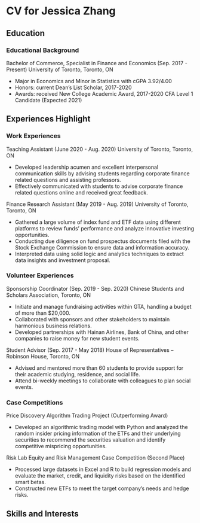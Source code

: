 # CV for Jessica Zhang 

## Education 
### Educational Background
Bachelor of Commerce, Specialist in Finance and Economics (Sep. 2017 - Present)
University of Toronto, Toronto, ON                                                                                                               
* Major in Economics and Minor in Statistics with cGPA 3.92/4.00 
* Honors: current Dean’s List Scholar, 2017-2020
* Awards: received New College Academic Award, 2017-2020
CFA Level 1 Candidate (Expected 2021)

## Experiences Highlight 
### Work Experiences 
Teaching Assistant (June 2020 - Aug. 2020)
University of Toronto, Toronto, ON   
* Developed leadership acumen and excellent interpersonal communication skills by advising students regarding corporate finance related questions and assisting professors.
* Effectively communicated with students to advise corporate finance related questions online and received great feedback.

Finance Research Assistant (May 2019 - Aug. 2019)
University of Toronto, Toronto, ON   
* Gathered a large volume of index fund and ETF data using different platforms to review funds’ performance and analyze innovative investing opportunities. 
* Conducting due diligence on fund prospectus documents filed with the Stock Exchange Commission to ensure data and information accuracy.
* Interpreted data using solid logic and analytics techniques to extract data insights and investment proposal.

### Volunteer Experiences
Sponsorship Coordinator (Sep. 2019 - Sep. 2020)
Chinese Students and Scholars Association, Toronto, ON
* Initiate and manage fundraising activities within GTA, handling a budget of more than $20,000.
* Collaborated with sponsors and other stakeholders to maintain harmonious business relations. 
* Developed partnerships with Hainan Airlines, Bank of China, and other companies to raise money for new student events. 

Student Advisor (Sep. 2017 - May 2018)
House of Representatives – Robinson House, Toronto, ON
* Advised and mentored more than 60 students to provide support for their academic studying, residence, and social life. 
* Attend bi-weekly meetings to collaborate with colleagues to plan social events. 	        

### Case Competitions 
Price Discovery Algorithm Trading Project (Outperforming Award)
* Developed an algorithmic trading model with Python and analyzed the random insider pricing information of the ETFs and their underlying securities to recommend the securities valuation and identify competitive mispricing opportunities.

Risk Lab Equity and Risk Management Case Competition (Second Place)
* Processed large datasets in Excel and R to build regression models and evaluate the market, credit, and liquidity risks based on the identified smart betas. 
* Constructed new ETFs to meet the target company’s needs and hedge risks. 

## Skills and Interests 







